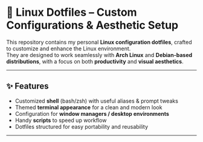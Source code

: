 # 🐧 Linux Dotfiles – Custom Configurations & Aesthetic Setup

This repository contains my personal **Linux configuration dotfiles**, crafted to customize and enhance the Linux environment.  
They are designed to work seamlessly with **Arch Linux** and **Debian-based distributions**, with a focus on both **productivity** and **visual aesthetics**.

---

## ✨ Features
- Customized **shell** (bash/zsh) with useful aliases & prompt tweaks  
- Themed **terminal appearance** for a clean and modern look  
- Configuration for **window managers / desktop environments**  
- Handy **scripts** to speed up workflow  
- Dotfiles structured for easy portability and reusability  

---

